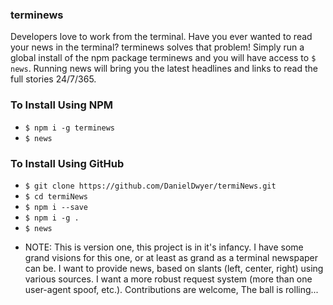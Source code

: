 ### terminews

Developers love to work from the terminal. Have you ever wanted to read your news in the terminal? terminews solves that problem! Simply run a global install of the npm package terminews and you will have access to ```$ news```. Running news will bring you the latest headlines and links to read the full stories 24/7/365.

### To Install Using NPM

- ```$ npm i -g terminews```
- ```$ news```

### To Install Using GitHub
- ```$ git clone https://github.com/DanielDwyer/termiNews.git```
- ```$ cd termiNews```
- ```$ npm i --save```
- ```$ npm i -g .```
- ```$ news```

* NOTE: This is version one, this project is in it's infancy. I have some grand visions for this one, or at least as grand as a terminal newspaper can be. I want to provide news, based on slants (left, center, right) using various sources. I want a more robust request system (more than one user-agent spoof, etc.). Contributions are welcome, The ball is rolling...
